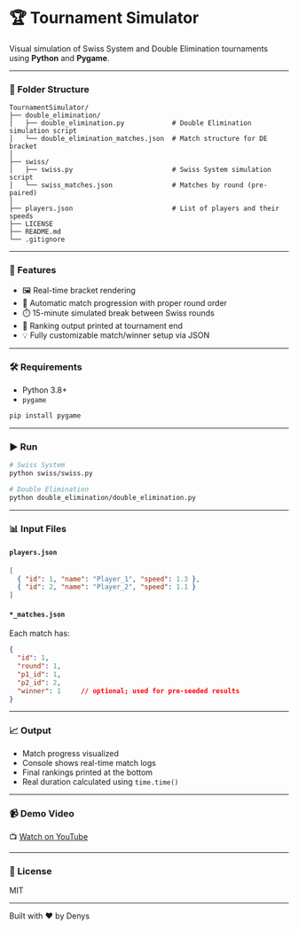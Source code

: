 # 🏆 Tournament Simulator

Visual simulation of Swiss System and Double Elimination tournaments using **Python** and **Pygame**.

---

### 📆 Folder Structure

```
TournamentSimulator/
├── double_elimination/
│   ├── double_elimination.py            # Double Elimination simulation script
│   └── double_elimination_matches.json  # Match structure for DE bracket
│
├── swiss/
│   ├── swiss.py                         # Swiss System simulation script
│   └── swiss_matches.json               # Matches by round (pre-paired)
│
├── players.json                         # List of players and their speeds
├── LICENSE
├── README.md
└── .gitignore
```

---

### 🧪 Features

* 🖼️ Real-time bracket rendering
* 🔄 Automatic match progression with proper round order
* ⏱️ 15-minute simulated break between Swiss rounds
* 🏁 Ranking output printed at tournament end
* 💡 Fully customizable match/winner setup via JSON

---

### 🛠 Requirements

* Python 3.8+
* `pygame`

```bash
pip install pygame
```

---

### ▶️ Run

```bash
# Swiss System
python swiss/swiss.py

# Double Elimination
python double_elimination/double_elimination.py
```

---

### 📊 Input Files

#### `players.json`

```json
[
  { "id": 1, "name": "Player_1", "speed": 1.3 },
  { "id": 2, "name": "Player_2", "speed": 1.1 }
]
```

#### `*_matches.json`

Each match has:

```json
{
  "id": 1,
  "round": 1,
  "p1_id": 1,
  "p2_id": 2,
  "winner": 1     // optional; used for pre-seeded results
}
```

---

### 📈 Output

* Match progress visualized
* Console shows real-time match logs
* Final rankings printed at the bottom
* Real duration calculated using `time.time()`

---

### 📹 Demo Video

📺 [Watch on YouTube](https://youtu.be/0ObABWuc9Eg)

---

### 📜 License

MIT

---

Built with ❤️ by Denys
